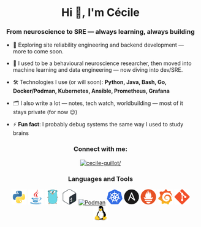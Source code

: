 <h1 align="center">Hi 👋, I'm Cécile</h1>
<h3 align="center">From neuroscience to SRE — always learning, always building</h3>

- 🔭 Exploring site reliability engineering and backend development — more to come soon.
- 🧠 I used to be a behavioural neuroscience researcher, then moved into machine learning and data engineering — now diving into dev/SRE.
- 🛠️ Technologies I use (or will soon): **Python, Java, Bash, Go, Docker/Podman, Kubernetes, Ansible, Prometheus, Grafana**
- 🗂️ I also write a lot — notes, tech watch, worldbuilding — most of it stays private (for now 😉)

- ⚡ **Fun fact**: I probably debug systems the same way I used to study brains

<h3 align="center">Connect with me:</h3>
<p align="center">
<a href="https://linkedin.com/in/cecile-guillot/" target="blank"><img align="center" src="https://raw.githubusercontent.com/rahuldkjain/github-profile-readme-generator/master/src/images/icons/Social/linked-in-alt.svg" alt="cecile-guillot/" height="30" width="40" /></a>
</p>

<h3 align="center">Languages and Tools</h3>
<p align="center">
  <!-- Languages -->
  <a href="https://www.python.org" target="_blank"><img src="https://raw.githubusercontent.com/devicons/devicon/master/icons/python/python-original.svg" alt="Python" width="40" height="40"/></a>
  <a href="https://www.java.com/" target="_blank"><img src="https://raw.githubusercontent.com/devicons/devicon/master/icons/java/java-original.svg" alt="Java" width="40" height="40"/></a>
  <a href="https://golang.org/" target="_blank"><img src="https://raw.githubusercontent.com/devicons/devicon/master/icons/go/go-original.svg" alt="Go" width="40" height="40"/></a>
  <a href="https://www.gnu.org/software/bash/" target="_blank"><img src="https://raw.githubusercontent.com/devicons/devicon/master/icons/bash/bash-original.svg" alt="Bash" width="40" height="40"/></a>
  <a href="https://podman.io/" target="_blank"><img src="https://cdn.jsdelivr.net/gh/devicons/devicon/icons/podman/podman-original.svg" alt="Podman" width="40" height="40"/></a>
  <a href="https://kubernetes.io/" target="_blank"><img src="https://raw.githubusercontent.com/devicons/devicon/master/icons/kubernetes/kubernetes-plain.svg" alt="Kubernetes" width="40" height="40"/></a>
  <a href="https://www.ansible.com/" target="_blank"><img src="https://raw.githubusercontent.com/devicons/devicon/master/icons/ansible/ansible-original.svg" alt="Ansible" width="40" height="40"/></a>
  <a href="https://prometheus.io/" target="_blank"><img src="https://raw.githubusercontent.com/devicons/devicon/master/icons/prometheus/prometheus-original.svg" alt="Prometheus" width="40" height="40"/></a>
  <a href="https://grafana.com/" target="_blank"><img src="https://raw.githubusercontent.com/devicons/devicon/master/icons/grafana/grafana-original.svg" alt="Grafana" width="40" height="40"/></a>
  <a href="https://git-scm.com/" target="_blank"><img src="https://raw.githubusercontent.com/devicons/devicon/master/icons/git/git-original.svg" alt="Git" width="40" height="40"/></a>
  <a href="https://www.linux.org/" target="_blank"><img src="https://raw.githubusercontent.com/devicons/devicon/master/icons/linux/linux-original.svg" alt="Linux" width="40" height="40"/></a>
</p>

